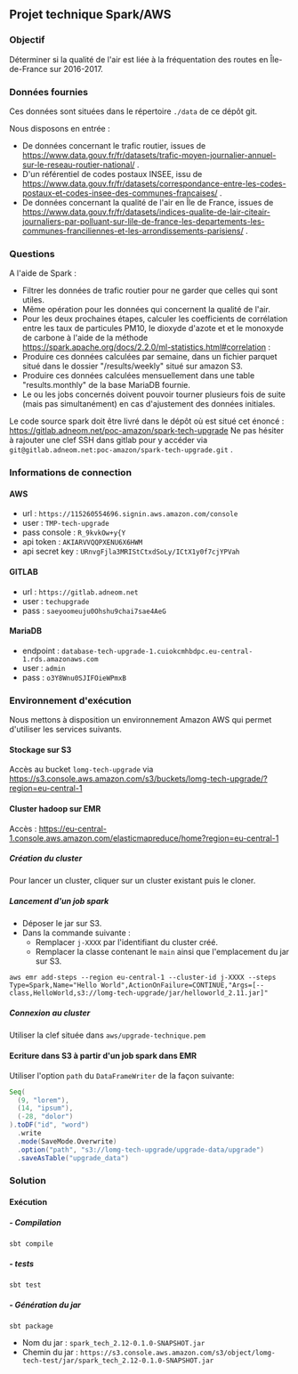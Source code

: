 ##  Projet technique Spark/AWS

### Objectif

Déterminer si la qualité de l'air est liée à la fréquentation des routes en Île-de-France sur 2016-2017.

### Données fournies

Ces données sont situées dans le répertoire `./data` de ce dépôt git.

Nous disposons en entrée :

- De données concernant le trafic routier, issues de https://www.data.gouv.fr/fr/datasets/trafic-moyen-journalier-annuel-sur-le-reseau-routier-national/ .
- D'un référentiel de codes postaux INSEE, issu de https://www.data.gouv.fr/fr/datasets/correspondance-entre-les-codes-postaux-et-codes-insee-des-communes-francaises/ .
- De données concernant la qualité de l'air en Île de France, issues de https://www.data.gouv.fr/fr/datasets/indices-qualite-de-lair-citeair-journaliers-par-polluant-sur-lile-de-france-les-departements-les-communes-franciliennes-et-les-arrondissements-parisiens/ .


### Questions

A l'aide de Spark :

- Filtrer les données de trafic routier pour ne garder que celles qui sont utiles.
- Même opération pour les données qui concernent la qualité de l'air.
- Pour les deux prochaines étapes, calculer les coefficients de corrélation entre les taux de particules PM10, le dioxyde d'azote et  et le monoxyde de carbone à l'aide de la méthode https://spark.apache.org/docs/2.2.0/ml-statistics.html#correlation :
- Produire ces données calculées par semaine, dans un fichier parquet situé dans le dossier "/results/weekly" situé sur amazon S3.
- Produire ces données calculées mensuellement dans une table "results.monthly" de la base MariaDB fournie.
- Le ou les jobs concernés doivent pouvoir tourner plusieurs fois de suite (mais pas simultanément) en cas d'ajustement des données initiales.

Le code source spark doit être livré dans le dépôt où est situé cet énoncé : https://gitlab.adneom.net/poc-amazon/spark-tech-upgrade
Ne pas hésiter à rajouter une clef SSH dans gitlab pour y accéder via `git@gitlab.adneom.net:poc-amazon/spark-tech-upgrade.git` .

### Informations de connection

#### AWS

- url : `https://115260554696.signin.aws.amazon.com/console`
- user : `TMP-tech-upgrade`
- pass console : `R_9kvkOw+y{Y`
- api token : `AKIARVVQQPXENU6X6HWM`
- api secret key : `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`

#### GITLAB

- url : `https://gitlab.adneom.net`
- user : `techupgrade`
- pass : `saeyoomeuju0Ohshu9chai7sae4AeG`

#### MariaDB

- endpoint : `database-tech-upgrade-1.cuiokcmhbdpc.eu-central-1.rds.amazonaws.com`
- user : `admin`
- pass : `o3Y8Wnu0SJIFOieWPmxB`

### Environnement d'exécution

Nous mettons à disposition un environnement Amazon AWS qui permet d'utiliser les services suivants.

#### Stockage sur S3

Accès au bucket `lomg-tech-upgrade` via https://s3.console.aws.amazon.com/s3/buckets/lomg-tech-upgrade/?region=eu-central-1

#### Cluster hadoop sur EMR

Accès : https://eu-central-1.console.aws.amazon.com/elasticmapreduce/home?region=eu-central-1

##### Création du cluster

Pour lancer un cluster, cliquer sur un cluster existant puis le cloner.

##### Lancement d'un job spark

* Déposer le jar sur S3.
* Dans la commande suivante : 
  * Remplacer `j-XXXX` par l'identifiant du cluster créé.
  * Remplacer la classe contenant le `main` ainsi que l'emplacement du jar sur S3.

```
aws emr add-steps --region eu-central-1 --cluster-id j-XXXX --steps Type=Spark,Name="Hello World",ActionOnFailure=CONTINUE,"Args=[--class,HelloWorld,s3://lomg-tech-upgrade/jar/helloworld_2.11.jar]"
```

##### Connexion au cluster

Utiliser la clef située dans `aws/upgrade-technique.pem`

#### Ecriture dans S3 à partir d'un job spark dans EMR

Utiliser l'option `path` du `DataFrameWriter` de la façon suivante:

```scala
Seq(
  (9, "lorem"),
  (14, "ipsum"),
  (-28, "dolor")
).toDF("id", "word")
  .write
  .mode(SaveMode.Overwrite)
  .option("path", "s3://lomg-tech-upgrade/upgrade-data/upgrade")
  .saveAsTable("upgrade_data")
```

### Solution

#### Exécution 

##### - Compilation 
```
sbt compile
```

##### - tests 
```
sbt test
```

##### - Génération du jar 
```
sbt package
```

* Nom du jar : `spark_tech_2.12-0.1.0-SNAPSHOT.jar`
* Chemin du jar : `https://s3.console.aws.amazon.com/s3/object/lomg-tech-test/jar/spark_tech_2.12-0.1.0-SNAPSHOT.jar`
